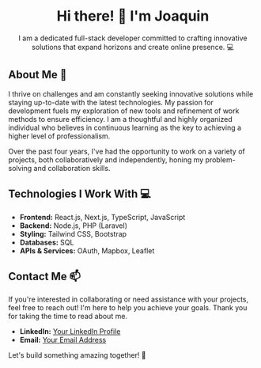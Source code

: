 <h1 align="center">Hi there! 👋 I'm Joaquin</h1>

<p align="center">I am a dedicated full-stack developer committed to crafting innovative solutions that expand horizons and create online presence. 💻</p>

## About Me 🌟

I thrive on challenges and am constantly seeking innovative solutions while staying up-to-date with the latest technologies. My passion for development fuels my exploration of new tools and refinement of work methods to ensure efficiency. I am a thoughtful and highly organized individual who believes in continuous learning as the key to achieving a higher level of professionalism.

Over the past four years, I've had the opportunity to work on a variety of projects, both collaboratively and independently, honing my problem-solving and collaboration skills.

## Technologies I Work With 💻

- **Frontend:** React.js, Next.js, TypeScript, JavaScript
- **Backend:** Node.js, PHP (Laravel)
- **Styling:** Tailwind CSS, Bootstrap
- **Databases:** SQL
- **APIs & Services:** OAuth, Mapbox, Leaflet

## Contact Me 📫

If you're interested in collaborating or need assistance with your projects, feel free to reach out! I'm here to help you achieve your goals. Thank you for taking the time to read about me.

- **LinkedIn:** [Your LinkedIn Profile](https://www.linkedin.com/in/joacco/)
- **Email:** [Your Email Address](mailto:joaccofranc02@icloud.com)

Let's build something amazing together! 🚀
